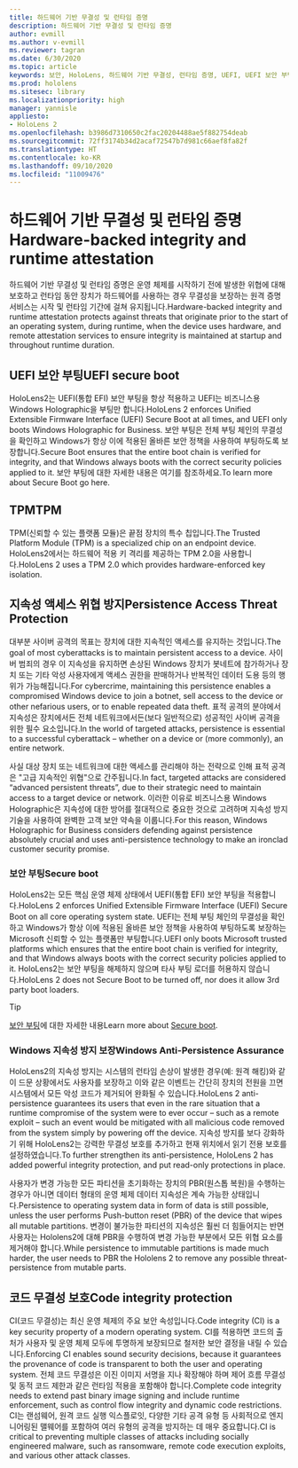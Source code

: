 ```yaml
---
title: 하드웨어 기반 무결성 및 런타임 증명
description: 하드웨어 기반 무결성 및 런타임 증명
author: evmill
ms.author: v-evmill
ms.reviewer: tagran
ms.date: 6/30/2020
ms.topic: article
keywords: 보안, HoloLens, 하드웨어 기반 무결성, 런타임 증명, UEFI, UEFI 보안 부팅, 보안 부팅, TPM, 위협 방지, Windows 지속성 방지 보장, 코드 무결성, 코드 보호
ms.prod: hololens
ms.sitesec: library
ms.localizationpriority: high
manager: yannisle
appliesto:
- HoloLens 2
ms.openlocfilehash: b3986d7310650c2fac20204488ae5f882754deab
ms.sourcegitcommit: 72ff3174b34d2acaf72547b7d981c66aef8fa82f
ms.translationtype: HT
ms.contentlocale: ko-KR
ms.lasthandoff: 09/10/2020
ms.locfileid: "11009476"
---
```

# <span data-ttu-id="75118-104">하드웨어 기반 무결성 및 런타임 증명</span><span class="sxs-lookup"><span data-stu-id="75118-104">Hardware-backed integrity and runtime attestation</span></span>

<span data-ttu-id="75118-105">하드웨어 기반 무결성 및 런타임 증명은 운영 체제를 시작하기 전에 발생한 위협에 대해 보호하고 런타임 동안 장치가 하드웨어를 사용하는 경우 무결성을 보장하는 원격 증명 서비스는 시작 및 런타임 기간에 걸쳐 유지됩니다.</span><span class="sxs-lookup"><span data-stu-id="75118-105">Hardware-backed integrity and runtime attestation protects against threats that originate prior to the start of an operating system, during runtime, when the device uses hardware, and remote attestation services to ensure integrity is maintained at startup and throughout runtime duration.</span></span>

## <span data-ttu-id="75118-106">UEFI 보안 부팅</span><span class="sxs-lookup"><span data-stu-id="75118-106">UEFI secure boot</span></span>

<span data-ttu-id="75118-107">HoloLens2는 UEFI(통합 EFI) 보안 부팅을 항상 적용하고 UEFI는 비즈니스용 Windows Holographic을 부팅만 합니다.</span><span class="sxs-lookup"><span data-stu-id="75118-107">HoloLens 2 enforces Unified Extensible Firmware Interface (UEFI) Secure Boot at all times, and UEFI only boots Windows Holographic for Business.</span></span>
<span data-ttu-id="75118-108">보안 부팅은 전체 부팅 체인의 무결성을 확인하고 Windows가 항상 이에 적용된 올바른 보안 정책을 사용하여 부팅하도록 보장합니다.</span><span class="sxs-lookup"><span data-stu-id="75118-108">Secure Boot ensures that the entire boot chain is verified for integrity, and that Windows always boots with the correct security policies applied to it.</span></span> <span data-ttu-id="75118-109">보안 부팅에 대한 자세한 내용은 여기를 참조하세요.</span><span class="sxs-lookup"><span data-stu-id="75118-109">To learn more about Secure Boot go here.</span></span>

## <span data-ttu-id="75118-110">TPM</span><span class="sxs-lookup"><span data-stu-id="75118-110">TPM</span></span>

<span data-ttu-id="75118-111">TPM(신뢰할 수 있는 플랫폼 모듈)은 끝점 장치의 특수 칩입니다.</span><span class="sxs-lookup"><span data-stu-id="75118-111">The Trusted Platform Module (TPM) is a specialized chip on an endpoint device.</span></span> <span data-ttu-id="75118-112">HoloLens2에서는 하드웨어 적용 키 격리를 제공하는 TPM 2.0을 사용합니다.</span><span class="sxs-lookup"><span data-stu-id="75118-112">HoloLens 2 uses a TPM 2.0 which provides hardware-enforced key isolation.</span></span>

## <span data-ttu-id="75118-113">지속성 액세스 위협 방지</span><span class="sxs-lookup"><span data-stu-id="75118-113">Persistence Access Threat Protection</span></span>

<span data-ttu-id="75118-114">대부분 사이버 공격의 목표는 장치에 대한 지속적인 액세스를 유지하는 것입니다.</span><span class="sxs-lookup"><span data-stu-id="75118-114">The goal of most cyberattacks is to maintain persistent access to a device.</span></span> <span data-ttu-id="75118-115">사이버 범죄의 경우 이 지속성을 유지하면 손상된 Windows 장치가 봇네트에 참가하거나 장치 또는 기타 악성 사용자에게 액세스 권한을 판매하거나 반복적인 데이터 도용 등의 행위가 가능해집니다.</span><span class="sxs-lookup"><span data-stu-id="75118-115">For cybercrime, maintaining this persistence enables a compromised Windows device to join a botnet, sell access to the device or other nefarious users, or to enable repeated data theft.</span></span> <span data-ttu-id="75118-116">표적 공격의 분야에서 지속성은 장치에서든 전체 네트워크에서든(보다 일반적으로) 성공적인 사이버 공격을 위한 필수 요소입니다.</span><span class="sxs-lookup"><span data-stu-id="75118-116">In the world of targeted attacks, persistence is essential to a successful cyberattack – whether on a device or (more commonly), an entire network.</span></span>  

<span data-ttu-id="75118-117">사실 대상 장치 또는 네트워크에 대한 액세스를 관리해야 하는 전략으로 인해 표적 공격은 "고급 지속적인 위협"으로 간주됩니다.</span><span class="sxs-lookup"><span data-stu-id="75118-117">In fact, targeted attacks are considered “advanced persistent threats”, due to their strategic need to maintain access to a target device or network.</span></span> <span data-ttu-id="75118-118">이러한 이유로 비즈니스용 Windows Holographic은 지속성에 대한 방어를 절대적으로 중요한 것으로 고려하며 지속성 방지 기술을 사용하여 완벽한 고객 보안 약속을 이룹니다.</span><span class="sxs-lookup"><span data-stu-id="75118-118">For this reason, Windows Holographic for Business considers defending against persistence absolutely crucial and uses anti-persistence technology to make an ironclad customer security promise.</span></span>

### <span data-ttu-id="75118-119">보안 부팅</span><span class="sxs-lookup"><span data-stu-id="75118-119">Secure boot</span></span> 

<span data-ttu-id="75118-120">HoloLens2는 모든 핵심 운영 체제 상태에서 UEFI(통합 EFI) 보안 부팅을 적용합니다.</span><span class="sxs-lookup"><span data-stu-id="75118-120">HoloLens 2 enforces Unified Extensible Firmware Interface (UEFI) Secure Boot on all core operating system state.</span></span> <span data-ttu-id="75118-121">UEFI는 전체 부팅 체인의 무결성을 확인하고 Windows가 항상 이에 적용된 올바른 보안 정책을 사용하여 부팅하도록 보장하는 Microsoft 신뢰할 수 있는 플랫폼만 부팅합니다.</span><span class="sxs-lookup"><span data-stu-id="75118-121">UEFI only boots Microsoft trusted platforms which ensures that the entire boot chain is verified for integrity, and that Windows always boots with the correct security policies applied to it.</span></span> <span data-ttu-id="75118-122">HoloLens2는 보안 부팅을 해제하지 않으며 타사 부팅 로더를 허용하지 않습니다.</span><span class="sxs-lookup"><span data-stu-id="75118-122">HoloLens 2 does not Secure Boot to be turned off, nor does it allow 3rd party boot loaders.</span></span>

> [!Tip]
> <span data-ttu-id="75118-123">[보안 부팅](https://docs.microsoft.com/windows-hardware/design/device-experiences/oem-secure-boot)에 대한 자세한 내용</span><span class="sxs-lookup"><span data-stu-id="75118-123">Learn more about [Secure boot](https://docs.microsoft.com/windows-hardware/design/device-experiences/oem-secure-boot).</span></span>

### <span data-ttu-id="75118-124">Windows 지속성 방지 보장</span><span class="sxs-lookup"><span data-stu-id="75118-124">Windows Anti-Persistence Assurance</span></span>

<span data-ttu-id="75118-125">HoloLens2의 지속성 방지는 시스템의 런타임 손상이 발생한 경우(예: 원격 해킹)와 같이 드문 상황에서도 사용자를 보장하고 이와 같은 이벤트는 간단히 장치의 전원을 끄면 시스템에서 모든 악성 코드가 제거되어 완화될 수 있습니다.</span><span class="sxs-lookup"><span data-stu-id="75118-125">HoloLens 2 anti-persistence guarantees its users that even in the rare situation that a runtime compromise of the system were to ever occur – such as a remote exploit – such an event would be mitigated with all malicious code removed from the system simply by powering off the device.</span></span> <span data-ttu-id="75118-126">지속성 방지를 보다 강화하기 위해 HoloLens2는 강력한 무결성 보호를 추가하고 현재 위치에서 읽기 전용 보호를 설정하였습니다.</span><span class="sxs-lookup"><span data-stu-id="75118-126">To further strengthen its anti-persistence, HoloLens 2 has added powerful integrity protection, and put read-only protections in place.</span></span>

<span data-ttu-id="75118-127">사용자가 변경 가능한 모든 파티션을 초기화하는 장치의 PBR(원스톱 복원)을 수행하는 경우가 아니면 데이터 형태의 운영 체제 데이터 지속성은 계속 가능한 상태입니다.</span><span class="sxs-lookup"><span data-stu-id="75118-127">Persistence to operating system data in form of data is still possible, unless the user performs Push-button reset (PBR) of the device that wipes all mutable partitions.</span></span> <span data-ttu-id="75118-128">변경이 불가능한 파티션의 지속성은 훨씬 더 힘들어지는 반면 사용자는 Hololens2에 대해 PBR을 수행하여 변경 가능한 부분에서 모든 위협 요소를 제거해야 합니다.</span><span class="sxs-lookup"><span data-stu-id="75118-128">While persistence to immutable partitions is made much harder, the user needs to PBR the Hololens 2 to remove any possible threat-persistence from mutable parts.</span></span>

## <span data-ttu-id="75118-129">코드 무결성 보호</span><span class="sxs-lookup"><span data-stu-id="75118-129">Code integrity protection</span></span> 

<span data-ttu-id="75118-130">CI(코드 무결성)는 최신 운영 체제의 주요 보안 속성입니다.</span><span class="sxs-lookup"><span data-stu-id="75118-130">Code integrity (CI) is a key security property of a modern operating system.</span></span> <span data-ttu-id="75118-131">CI를 적용하면 코드의 출처가 사용자 및 운영 체제 모두에 투명하게 보장되므로 철저한 보안 결정을 내릴 수 있습니다.</span><span class="sxs-lookup"><span data-stu-id="75118-131">Enforcing CI enables sound security decisions, because it guarantees the provenance of code is transparent to both the user and operating system.</span></span> <span data-ttu-id="75118-132">전체 코드 무결성은 이진 이미지 서명을 지나 확장해야 하며 제어 흐름 무결성 및 동적 코드 제한과 같은 런타임 적용을 포함해야 합니다.</span><span class="sxs-lookup"><span data-stu-id="75118-132">Complete code integrity needs to extend past binary image signing and include runtime enforcement, such as control flow integrity and dynamic code restrictions.</span></span> <span data-ttu-id="75118-133">CI는 랜섬웨어, 원격 코드 실행 익스플로잇, 다양한 기타 공격 유형 등 사회적으로 엔지니어링된 맬웨어를 포함하여 여러 유형의 공격을 방지하는 데 매우 중요합니다.</span><span class="sxs-lookup"><span data-stu-id="75118-133">CI is critical to preventing multiple classes of attacks including socially engineered malware, such as ransomware, remote code execution exploits, and various other attack classes.</span></span>
